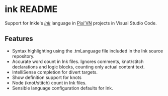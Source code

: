 # ink README

Support for Inkle's [*ink*](https://github.com/inkle/ink) language in [Pixi’VN](https://github.com/DRincs-Productions/pixi-vn) projects in Visual Studio Code.

## Features

- Syntax highlighting using the .tmLanguage file included in the Ink source repository.
- Accurate word count in Ink files. Ignores comments, knot/stitch declarations and logic blocks, counting only actual content text.
- IntelliSense completion for divert targets.
- Show definition support for knots
- Node (knot/stitch) count in Ink files.
- Sensible language configuration defaults for Ink.
